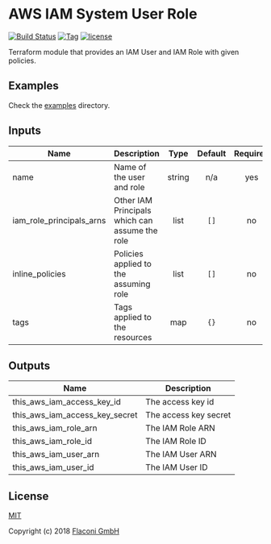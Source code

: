 # AWS IAM System User Role

[![Build Status](https://travis-ci.com/Flaconi/terraform-aws-system-user-role.svg?branch=master)](https://travis-ci.com/Flaconi/terraform-aws-system-user-role)
[![Tag](https://img.shields.io/github/tag/Flaconi/terraform-aws-system-user-role.svg)](https://github.com/Flaconi/terraform-aws-system-user-role/releases)
[![license](http://img.shields.io/badge/license-MIT-brightgreen.svg)](http://opensource.org/licenses/MIT)

Terraform module that provides an IAM User and IAM Role with given policies.

## Examples

Check the [examples](examples) directory.


<!-- BEGINNING OF PRE-COMMIT-TERRAFORM DOCS HOOK -->
## Inputs

| Name | Description | Type | Default | Required |
|------|-------------|:----:|:-----:|:-----:|
| name | Name of the user and role | string | n/a | yes |
| iam\_role\_principals\_arns | Other IAM Principals which can assume the role | list | `[]` | no |
| inline\_policies | Policies applied to the assuming role | list | `[]` | no |
| tags | Tags applied to the resources | map | `{}` | no |

## Outputs

| Name | Description |
|------|-------------|
| this\_aws\_iam\_access\_key\_id | The access key id |
| this\_aws\_iam\_access\_key\_secret | The access key secret |
| this\_aws\_iam\_role\_arn | The IAM Role ARN |
| this\_aws\_iam\_role\_id | The IAM Role ID |
| this\_aws\_iam\_user\_arn | The IAM User ARN |
| this\_aws\_iam\_user\_id | The IAM User ID |

<!-- END OF PRE-COMMIT-TERRAFORM DOCS HOOK -->

## License

[MIT](LICENSE)

Copyright (c) 2018 [Flaconi GmbH](https://github.com/Flaconi)

